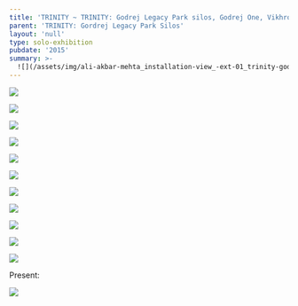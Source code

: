 ```yaml
---
title: 'TRINITY ~ TRINITY: Godrej Legacy Park silos, Godrej One, Vikhroli, 2015'
parent: 'TRINITY: Gordrej Legacy Park Silos'
layout: 'null'
type: solo-exhibition
pubdate: '2015'
summary: >-
  ![](/assets/img/ali-akbar-mehta_installation-view_-ext-01_trinity-godrej_2015.jpg)
---
```

![](/assets/img/ali-akbar-mehta_installation-view_-past-01_trinity-godrej_2015.jpg)

![](/assets/img/ali-akbar-mehta_installation-view_-past-02_trinity-godrej_2015.jpg)

![](/assets/img/ali-akbar-mehta_installation-view_-past-10_trinity-godrej_2015.jpg)

![](/assets/img/ali-akbar-mehta_installation-view_-past-05_trinity-godrej_2015.jpg)

![](/assets/img/ali-akbar-mehta_installation-view_-past-07_trinity-godrej_2015.jpg)

![](/assets/img/ali-akbar-mehta_installation-view_-past-09_trinity-godrej_2015.jpg)

![](/assets/img/ali-akbar-mehta_installation-view_-past-11_trinity-godrej_2015.jpg)

![](/assets/img/ali-akbar-mehta_installation-view_-past-04_trinity-godrej_2015.jpg)

![](/assets/img/ali-akbar-mehta_installation-view_-past-03_trinity-godrej_2015.jpg)

![](/assets/img/ali-akbar-mehta_installation-view_-past-12_trinity-godrej_2015.jpg)

![](/assets/img/ali-akbar-mehta_installation-view_-past-13_trinity-godrej_2015.jpg)

Present:

![](/assets/img/ali-akbar-mehta_installation-view_-present-01_trinity-godrej_2015.jpg)

